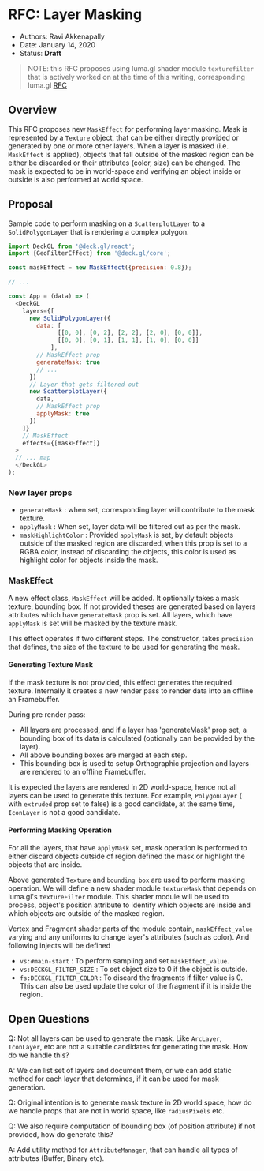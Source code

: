 # RFC: Layer Masking

* Authors: Ravi Akkenapally
* Date: January 14, 2020
* Status: **Draft**

> NOTE: this RFC proposes using luma.gl shader module `texturefilter` that is actively worked on at the time of this writing, corresponding luma.gl [RFC](https://github.com/uber/luma.gl/pull/1350)


## Overview

This RFC proposes new `MaskEffect` for performing layer masking. Mask is represented by a `Texture` object, that can be either directly provided or generated by one or more other layers. When a layer is masked (i.e. `MaskEffect` is applied), objects that fall outside of the masked region can be either be discarded or their attributes (color, size) can be changed. The mask is expected to be in world-space and verifying an object inside or outside is also performed at world space.


## Proposal

Sample code to perform masking on a `ScatterplotLayer` to a `SolidPolygonLayer` that is rendering a complex polygon.

```js
import DeckGL from '@deck.gl/react';
import {GeoFilterEffect} from '@deck.gl/core';

const maskEffect = new MaskEffect({precision: 0.8});

// ...

const App = (data) => (
  <DeckGL
    layers={[
      new SolidPolygonLayer({
        data: [
              [[0, 0], [0, 2], [2, 2], [2, 0], [0, 0]],
              [[0, 0], [0, 1], [1, 1], [1, 0], [0, 0]]
            ],
        // MaskEffect prop
        generateMask: true
        // ...
      })
      // Layer that gets filtered out
      new ScatterplotLayer({
        data,
        // MaskEffect prop
        applyMask: true
      })
    ]}
    // MaskEffect
    effects={[maskEffect]}
  >
  // ... map
  </DeckGL>
);

```

### New layer props

- `generateMask` : when set, corresponding layer will contribute to the mask texture.
- `applyMask` : When set, layer data will be filtered out as per the mask.
- `maskHighlightColor` : Provided `applyMask` is set, by default objects outside of the masked region are discarded, when this prop is set to a RGBA color, instead of discarding the objects, this color is used as highlight color for objects inside the mask.

### MaskEffect

A new effect class, `MaskEffect` will be added. It optionally takes a mask texture, bounding box. If not provided theses are generated based on layers attributes which have `generateMask` prop is set. All layers, which have `applyMask` is set will be masked by the texture mask.


This effect operates if two different steps. The constructor, takes `precision` that defines, the size of the texture to be used for generating the mask.

#### Generating Texture Mask

If the mask texture is not provided, this effect generates the required texture. Internally it creates a new render pass to render data into an offline an Framebuffer.

During pre render pass:
- All layers are processed, and if a layer has 'generateMask' prop set, a bounding box of its data is calculated (optionally can be provided by the layer).
- All above bounding boxes are merged at each step.
- This bounding box is used to setup Orthographic projection and layers are rendered to an offline Framebuffer.

It is expected the layers are rendered in 2D world-space, hence not all layers can be used to generate this texture. For example, `PolygonLayer` ( with `extruded` prop set to false) is a good candidate, at the same time, `IconLayer` is not a good candidate.


#### Performing Masking Operation

For all the layers, that have `applyMask` set, mask operation is performed to either discard objects outside of region defined the mask or highlight the objects that are inside.

Above generated `Texture` and `bounding box` are used to perform masking operation. We will define a new shader module `textureMask` that depends on luma.gl's `textureFilter` module. This shader module will be used to process, object's position attribute to identify which objects are inside and which objects are outside of the masked region.

Vertex and Fragment shader parts of the module contain, `maskEffect_value` varying and any uniforms to change layer's attributes (such as color). And following injects will be defined

- `vs:#main-start` : To perform sampling and set `maskEffect_value`.
- `vs:DECKGL_FILTER_SIZE` : To set object size to 0 if the object is outside.
- `fs:DECKGL_FILTER_COLOR` : To discard the fragments if filter value is 0. This can also be used update the color of the fragment if it is inside the region.


## Open Questions

Q: Not all layers can be used to generate the mask. Like `ArcLayer`, `IconLayer`, etc are not a suitable candidates for generating the mask. How do we handle this?

A: We can list set of layers and document them, or we can add static method for each layer that determines, if it can be used for mask generation.

Q: Original intention is to generate mask texture in 2D world space, how do we handle props that are not in world space, like `radiusPixels` etc.

Q: We also require computation of bounding box (of position attribute) if not provided, how do generate this?

A: Add utility method for `AttributeManager`, that can handle all types of attributes (Buffer, Binary etc).
